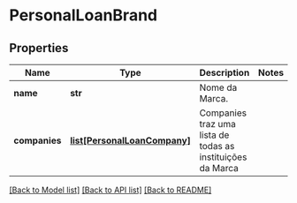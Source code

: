 # PersonalLoanBrand

## Properties
Name | Type | Description | Notes
------------ | ------------- | ------------- | -------------
**name** | **str** | Nome da Marca. | 
**companies** | [**list[PersonalLoanCompany]**](PersonalLoanCompany.md) | Companies traz uma lista de todas as instituições da Marca | 

[[Back to Model list]](../README.md#documentation-for-models) [[Back to API list]](../README.md#documentation-for-api-endpoints) [[Back to README]](../README.md)

